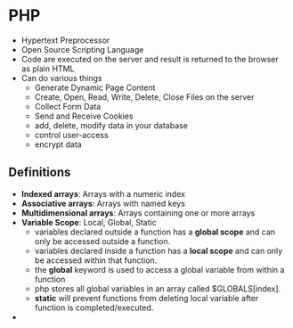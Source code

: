 # PHP
- Hypertext Preprocessor
- Open Source Scripting Language
- Code are executed on the server and result is returned to the browser as plain HTML
- Can do various things
	- Generate Dynamic Page Content
	- Create, Open, Read, Write, Delete, Close Files on the server
	- Collect Form Data
	- Send and Receive Cookies
	- add, delete, modify data in your database
	- control user-access
	- encrypt data

## Definitions
- **Indexed arrays**: Arrays with a numeric index
- **Associative arrays**: Arrays with named keys
- **Multidimensional arrays**: Arrays containing one or more arrays
- **Variable Scope**: Local, Global, Static
	- variables declared outside a function has a **global scope** and can only be accessed outside a function.
	- variables declared inside a function has a **local scope** and can only be accessed within that function.
	- the **global** keyword is used to access a global variable from within a function
	- php stores all global variables in an array called $GLOBALS[index].
	- **static** will prevent functions from deleting local variable after function is completed/executed.
- 